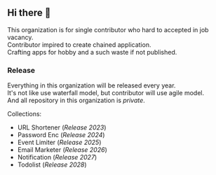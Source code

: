 ## Hi there 👋

This organization is for single contributor who hard to accepted in job vacancy.  
Contributor impired to create chained application.  
Crafting apps for hobby and a such waste if not published.  

### Release
Everything in this organization will be released every year.  
It's not like use waterfall model, but contributor will use agile model.  
And all repository in this organization is _private_.

Collections:
- URL Shortener (_Release 2023_)
- Password Enc (_Release 2024_)
- Event Limiter (_Release 2025_)
- Email Marketer (_Release 2026_)
- Notification (_Release 2027_)
- Todolist (_Release 2028_)

<!--

**Here are some ideas to get you started:**

🙋‍♀️ A short introduction - what is your organization all about?
🌈 Contribution guidelines - how can the community get involved?
👩‍💻 Useful resources - where can the community find your docs? Is there anything else the community should know?
🍿 Fun facts - what does your team eat for breakfast?
🧙 Remember, you can do mighty things with the power of [Markdown](https://docs.github.com/github/writing-on-github/getting-started-with-writing-and-formatting-on-github/basic-writing-and-formatting-syntax)
-->
